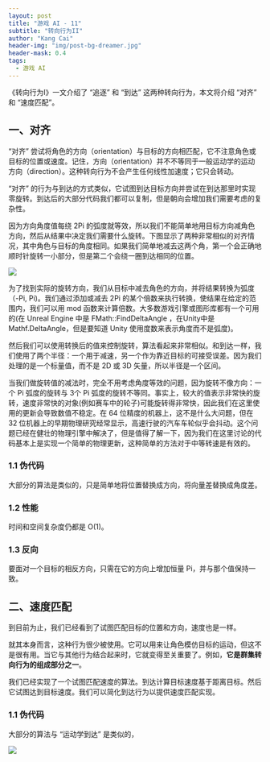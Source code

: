 ```yaml
---
layout: post
title: "游戏 AI - 11"
subtitle: "转向行为II"
author: "Kang Cai"
header-img: "img/post-bg-dreamer.jpg"
header-mask: 0.4
tags:
  - 游戏 AI
---
```


《转向行为I》一文介绍了 “追逐” 和 “到达” 这两种转向行为，本文将介绍 “对齐” 和 “速度匹配”。

## 一、对齐

“对齐” 尝试将角色的方向（orientation）与目标的方向相匹配，它不注意角色或目标的位置或速度。记住，方向（orientation）并不不等同于一般运动学的运动方向（direction）。这种转向行为不会产生任何线性加速度；它只会转动。

“对齐” 的行为与到达的方式类似，它试图到达目标方向并尝试在到达那里时实现零旋转。到达后的大部分代码我们都可以复制，但是朝向会增加我们需要考虑的复杂性。

因为方向角度值每绕 2Pi 的弧度就等效，所以我们不能简单地用目标方向减角色方向，然后从结果中决定我们需要什么旋转。下图显示了两种非常相似的对齐情况，其中角色与目标的角度相同。如果我们简单地减去这两个角，第一个会正确地顺时针旋转一小部分，但是第二个会绕一圈到达相同的位置。

<img src="https://kangcai.github.io/img/in-post/post-gameai/11.1.PNG"/>

为了找到实际的旋转方向，我们从目标中减去角色的方向，并将结果转换为弧度（-Pi, Pi)。我们通过添加或减去 2Pi 的某个倍数来执行转换，使结果在给定的范围内，我们可以用 mod 函数来计算倍数。大多数游戏引擎或图形库都有一个可用的(在 Unreal Engine 中是 FMath::FindDeltaAngle ，在Unity中是 Mathf.DeltaAngle，但是要知道 Unity 使用度数来表示角度而不是弧度)。

然后我们可以使用转换后的值来控制旋转，算法看起来非常相似。和到达一样，我们使用了两个半径：一个用于减速，另一个作为靠近目标的可接受误差。因为我们处理的是一个标量值，而不是 2D 或 3D 矢量，所以半径是一个区间。

当我们做旋转值的减法时，完全不用考虑角度等效的问题，因为旋转不像方向：一个 Pi 弧度的旋转与 3个 Pi 弧度的旋转不等同。事实上，较大的值表示非常快的旋转，速度非常快的对象(例如赛车中的轮子)可能旋转得非常快，因此我们在这里使用的更新会导致数值不稳定。在 64 位精度的机器上，这不是什么大问题，但在 32 位机器上的早期物理研究经常显示，高速行驶的汽车车轮似乎会抖动。这个问题已经在健壮的物理引擎中解决了，但是值得了解一下，因为我们在这里讨论的代码基本上是实现一个简单的物理更新，这种简单的方法对于中等转速是有效的。

### 1.1 伪代码

大部分的算法是类似的，只是简单地将位置替换成方向，将向量差替换成角度差。

### 1.2 性能

时间和空间复杂度仍都是 O(1)。

### 1.3 反向

要面对一个目标的相反方向，只需在它的方向上增加恒量 Pi，并与那个值保持一致。

## 二、速度匹配

到目前为止，我们已经看到了试图匹配目标的位置和方向，速度也是一样。

就其本身而言，这种行为很少被使用。它可以用来让角色模仿目标的运动，但这不是很有用。当它与其他行为结合起来时，它就变得至关重要了。例如，**它是群集转向行为的组成部分之一**。

我们已经实现了一个试图匹配速度的算法。到达计算目标速度基于距离目标。然后它试图达到目标速度。我们可以简化到达行为以提供速度匹配实现。

### 1.1 伪代码

大部分的算法与 “运动学到达” 是类似的，

<img src="https://kangcai.github.io/img/in-post/post-gameai/11.2.PNG"/>